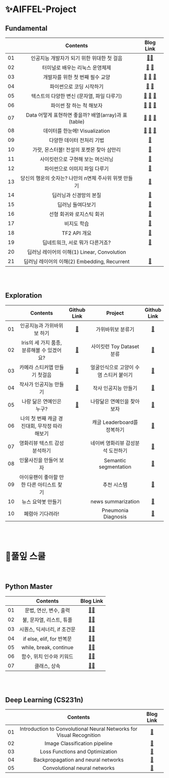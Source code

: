 # ✨AIFFEL-Project

## Fundamental
|  | Contents | Blog Link |
|:--:|:---------------------------------------:|:----:|
| 01 | 인공지능 개발자가 되기 위한 위대한 첫 걸음 | [🏃‍♂️](https://velog.io/@tjddus0302/FUNDAMENTAL-01.-terminal-%EA%B0%80%EC%83%81%ED%99%98%EA%B2%BD) |
| 02 | 터미널로 배우는 리눅스 운영체제 | [🏃‍](https://velog.io/@tjddus0302/FUNDAMENTAL-02.-Linux) [🏃‍](https://velog.io/@tjddus0302/FUNDAMENTAL-02-2.-%EB%AA%85%EB%A0%B9%EC%96%B4-%EB%AA%A8%EC%9D%8C) |
| 03 | 개발자를 위한 첫 번째 필수 교양 | [🏃‍](https://velog.io/@tjddus0302/FUNDAMENTAL-02-2.-%EB%AA%85%EB%A0%B9%EC%96%B4-%EB%AA%A8%EC%9D%8C) [🏃‍](https://velog.io/@tjddus0302/FUNDAMENTAL-03-2.-Jupyter-Notebook-Markdown) [🏃‍](https://velog.io/@tjddus0302/FUNDAMENTAL-03-3.-git-branch) |
| 04 | 파이썬으로 코딩 시작하기 | [🏃‍](https://velog.io/@tjddus0302/FUNDAMENTAL-04.-Python) [🏃‍](https://velog.io/@tjddus0302/FUNDAMENTAL-04-2.-Gaussian-function-class) |
| 05 | 텍스트의 다양한 변신 (문자열, 파일 다루기) | [🏃‍](https://velog.io/@tjddus0302/FUNDAMENTAL-05-1.-%ED%85%8D%EC%8A%A4%ED%8A%B8-%EB%8D%B0%EC%9D%B4%ED%84%B0-%EB%AC%B8%EC%9E%90%EC%97%B4) [🏃‍](https://velog.io/@tjddus0302/FUNDAMENTAL-05-2.-%ED%85%8D%EC%8A%A4%ED%8A%B8-%EB%8D%B0%EC%9D%B4%ED%84%B0-%ED%8C%8C%EC%9D%BC) [🏃‍](https://velog.io/@tjddus0302/FUNDAMENTAL-05-3.-class-inheritance) |
| 06 | 파이썬 잘 하는 척 해보자 | [🏃‍](https://velog.io/@tjddus0302/FUNDAMENTAL-06-1.-%ED%8C%8C%EC%9D%B4%EC%8D%AC-%ED%99%9C%EC%9A%A9) [🏃‍](https://velog.io/@tjddus0302/FUNDAMENTAL-06-2.-%ED%9A%A8%EC%9C%A8%EC%A0%81%EC%9D%B8-%EC%BD%94%EB%93%9C-%EC%9E%91%EC%84%B1) [🏃‍](https://velog.io/@tjddus0302/FUNDAMENTAL-06-3.-Iterator-Generator) |
| 07 | Data 어떻게 표현하면 좋을까? 배열(array)과 표(table) | [🏃‍](https://velog.io/@tjddus0302/FUNDAMENTAL-07-1.-Array-NumPy) [🏃‍](https://velog.io/@tjddus0302/FUNDAMENTAL-07-2.-%EC%9D%B4%EB%AF%B8%EC%A7%80-%EB%8D%B0%EC%9D%B4%ED%84%B0-%ED%96%89%EB%A0%AC-%EB%B3%80%ED%99%98-%EA%B5%AC%EC%A1%B0%ED%99%94%EB%90%9C-%EB%8D%B0%EC%9D%B4%ED%84%B0)  [🏃‍](https://velog.io/@tjddus0302/FUNDAMENTAL-07-3.-%ED%86%B5%EA%B3%84-%EA%B8%B0%EC%B4%88) |
| 08 | 데이터를 한눈에! Visualization | [🏃‍](https://velog.io/@tjddus0302/FUNDAMENTAL-8-1.-Visualization-%EA%B7%B8%EB%9E%98%ED%94%84-%EA%B8%B0%EC%B4%88) [🏃‍](https://velog.io/@tjddus0302/FUNDAMENTAL-8-2.-Visualization-%EC%9E%90%EC%A3%BC-%EC%82%AC%EC%9A%A9%EB%90%98%EB%8A%94-%EA%B7%B8%EB%9E%98%ED%94%84) [🏃‍](https://velog.io/@tjddus0302/FUNDAMENTAL-8-3.-Vector-Class) |
| 09 | 다양한 데이터 전처리 기법 | [🏃‍](https://velog.io/@tjddus0302/FUNDAMENTAL-9.-%EB%8D%B0%EC%9D%B4%ED%84%B0-%EC%A0%84%EC%B2%98%EB%A6%AC-%EA%B8%B0%EB%B2%95) |
| 10 | 가랏, 몬스터볼! 전설의 포켓몬 찾아 삼만리 | [🏃‍](https://velog.io/@tjddus0302/FUNDAMENTAL-10.-NumPy-Pandas) |
| 11 | 사이킷런으로 구현해 보는 머신러닝 | [🏃‍](https://velog.io/@tjddus0302/FUNDAMENTAL-11.-%EC%82%AC%EC%9D%B4%ED%82%B7%EB%9F%B0) |
| 12 | 파이썬으로 이미지 파일 다루기 | [🏃‍](https://velog.io/@tjddus0302/FUNDAMENTAL-12.-%ED%8C%8C%EC%9D%B4%EC%8D%AC%EC%9C%BC%EB%A1%9C-%EC%9D%B4%EB%AF%B8%EC%A7%80-%ED%8C%8C%EC%9D%BC-%EB%8B%A4%EB%A3%A8%EA%B8%B0Pillow-OpenCV) |
| 13 | 당신의 행운의 숫자는? 나만의 n면체 주사위 위젯 만들기 | [🏃‍](https://velog.io/@tjddus0302/FUNDAMENTAL-13.-%EB%82%98%EB%A7%8C%EC%9D%98-n%EB%A9%B4%EC%B2%B4-%EC%A3%BC%EC%82%AC%EC%9C%84-%EB%A7%8C%EB%93%A4%EA%B8%B0Class) |
| 14 | 딥러닝과 신경망의 본질 | [🏃‍](https://velog.io/@tjddus0302/FUNDAMENTAL-14.-%EB%94%A5%EB%9F%AC%EB%8B%9D%EA%B3%BC-%EC%8B%A0%EA%B2%BD%EB%A7%9D%EC%9D%98-%EB%B3%B8%EC%A7%88) |
| 15 | 딥러닝 들여다보기 | [🏃‍](https://velog.io/@tjddus0302/FUNDAMENTAL-15.-%EB%94%A5%EB%9F%AC%EB%8B%9D-%EB%93%A4%EC%97%AC%EB%8B%A4%EB%B3%B4%EA%B8%B0) |
| 16 | 선형 회귀와 로지스틱 회귀 | [🏃‍](https://velog.io/@tjddus0302/FUNDAMENTAL-16.-%EC%84%A0%ED%98%95-%ED%9A%8C%EA%B7%80%EC%99%80-%EB%A1%9C%EC%A7%80%EC%8A%A4%ED%8B%B1-%ED%9A%8C%EA%B7%80) |
| 17 | 비지도 학습 | [🏃‍](https://velog.io/@tjddus0302/FUNDAMENTAL-17.-%EB%B9%84%EC%A7%80%EB%8F%84-%ED%95%99%EC%8A%B5) |
| 18 | TF2 API 개요 | [🏃‍](https://velog.io/@tjddus0302/FUNDAMENTAL-18.-TF2-API-%EA%B0%9C%EC%9A%94) |
| 19 | 딥네트워크, 서로 뭐가 다른거죠? | [🏃‍](https://velog.io/@tjddus0302/FUNDAMENTAL-19.-%EB%94%A5%EB%84%A4%ED%8A%B8%EC%9B%8C%ED%81%AC-%EC%84%9C%EB%A1%9C-%EB%AD%90%EA%B0%80-%EB%8B%A4%EB%A5%B8-%EA%B1%B0%EC%A3%A0) |
| 20 | 딥러닝 레이어의 이해(1) Linear, Convolution | []() |
| 21 | 딥러닝 레이어의 이해(2) Embedding, Recurrent | [🏃‍](https://velog.io/@tjddus0302/FUNDAMENTAL-21.-%EB%94%A5%EB%9F%AC%EB%8B%9D-%EB%A0%88%EC%9D%B4%EC%96%B4%EC%9D%98-%EC%9D%B4%ED%95%B42) |

<br>

<br>

## Exploration
|  | Contents | Github<br>Link | Project | Github<br>Link |
|:--:|:---------------------------------------:|:----:|:----:|:----:|
| 01 | 인공지능과 가위바위보 하기 | [📝](https://github.com/yeonkkk/AIFFEL-Project/tree/main/Exploration1/summary) | 가위바위보 분류기 | [🌟](https://github.com/yeonkkk/AIFFEL-Project/tree/main/Exploration1/project) |
| 02 | Iris의 세 가지 품종, 분류해볼 수 있겠어요? | [📝](https://github.com/yeonkkk/AIFFEL-Project/tree/main/Exploration2/summary) | 사이킷런 Toy Dataset 분류 | [🌟](https://github.com/yeonkkk/AIFFEL-Project/tree/main/Exploration2/project) |
| 03 | 카메라 스티커앱 만들기 첫걸음 | [📝](https://github.com/yeonkkk/AIFFEL-Project/tree/main/Exploration3/summary) | 얼굴인식으로 고양이 수염 스티커 붙이기 | [🌟](https://github.com/yeonkkk/AIFFEL-Project/tree/main/Exploration3/project) |
| 04 | 작사가 인공지능 만들기 | [📝](https://github.com/yeonkkk/AIFFEL-Project/tree/main/Exploration4/summary) | 작사 인공지능 만들기 | [🌟](https://github.com/yeonkkk/AIFFEL-Project/tree/main/Exploration4/project) |
| 05 | 나랑 닮은 연예인은 누구? | [📝](https://github.com/yeonkkk/AIFFEL-Project/tree/main/Exploration5/summary) | 나랑닮은 연예인을 찾아보자 | [🌟](https://github.com/yeonkkk/AIFFEL-Project/tree/main/Exploration5/project) |
| 06 | 나의 첫 번째 캐글 경진대회, 무작정 따라해보기 | []() | 캐글 Leaderboard를 정복하기 | [🌟](https://github.com/yeonkkk/AIFFEL-Project/tree/main/Exploration6/project) |
| 07 | 영화리뷰 텍스트 감성분석하기 | []() | 네이버 영화리뷰 감성분석 도전하기 | [🌟](https://github.com/yeonkkk/AIFFEL-Project/tree/main/Exploration7/project) |
| 08 | 인물사진을 만들어 보자 | []() | Semantic segmentation | [🌟](https://github.com/yeonkkk/AIFFEL-Project/tree/main/Exploration8/project) |
| 09 | 아이유팬이 좋아할 만한 다른 아티스트 찾기 | []() | 추천 시스템 | [🌟](https://github.com/yeonkkk/AIFFEL-Project/tree/main/Exploration9/project) |
| 10 | 뉴스 요약봇 만들기 | []() | news summarization | [🌟](https://github.com/yeonkkk/AIFFEL-Project/tree/main/Exploration10/project) |
| 10 | 폐렴아 기다려라! | []() |  Pneumonia Diagnosis | [🌟](https://github.com/yeonkkk/AIFFEL-Project/tree/main/Exploration11/project) |

<br>
<br>

# 🌱풀잎 스쿨


<br>


## Python Master
|  | Contents | Blog Link |
|:--:|:---------------------------------------:|:----:|
| 01 | 문법, 연산, 변수, 출력 | [🏃‍♀️](https://velog.io/@tjddus0302/%ED%92%80%EC%9E%8E%EC%8A%A4%EC%BF%A8-Day-1.-%EB%AC%B8%EB%B2%95-%EC%97%B0%EC%82%B0-%EB%B3%80%EC%88%98-%EC%B6%9C%EB%A0%A5) |
| 02 | 불, 문자열, 리스트, 튜플 | [🏃‍♀️](https://velog.io/@tjddus0302/%ED%92%80%EC%9E%8E%EC%8A%A4%EC%BF%A8-Day-2.-%EB%B6%88-%EB%AC%B8%EC%9E%90%EC%97%B4-%EB%A6%AC%EC%8A%A4%ED%8A%B8%EC%99%80-%ED%8A%9C%ED%94%8C) |
| 03 | 시퀀스, 딕셔너리, if 조건문 | [🏃‍♀](https://velog.io/@tjddus0302/%ED%92%80%EC%9E%8E%EC%8A%A4%EC%BF%A8-Day-3.-%EC%8B%9C%ED%80%80%EC%8A%A4) |
| 04 | if else, elif, for 반복문 | [🏃‍♀](https://velog.io/@tjddus0302/%ED%92%80%EC%9E%8E%EC%8A%A4%EC%BF%A8-Day-4.-else-elif-for%EB%AC%B8) |
| 05 | while, break, continue | [🏃‍♀](https://velog.io/@tjddus0302/%ED%92%80%EC%9E%8E%EC%8A%A4%EC%BF%A8-Day-5.-while-break-continue) |
| 06 | 함수, 위치 인수와 키워드 | [🏃‍♀](https://velog.io/@tjddus0302/%ED%92%80%EC%9E%8E%EC%8A%A4%EC%BF%A8-Day-6) |
| 07 | 클래스, 상속 | [🏃‍♀](https://velog.io/@tjddus0302/%ED%92%80%EC%9E%8E%EC%8A%A4%EC%BF%A8-Day-7.-%ED%81%B4%EB%9E%98%EC%8A%A4-%EC%83%81%EC%86%8D) |


<br>
<br>

## Deep Learning (CS231n)
|  | Contents | Blog Link |
|:--:|:---------------------------------------:|:----:|
| 01 | Introduction to Convolutional Neural Networks for Visual Recognition | [🌵](https://velog.io/@tjddus0302/CS231n-Lecture-1) |
| 02 | Image Classification pipeline | [🌵](https://velog.io/@tjddus0302/CS231n-Lecture-2) |
| 03 | Loss Functions and Optimization | [🌵](https://velog.io/@tjddus0302/CS231n-Lecture-3) |
| 04 | Backpropagation and neural networks | [🌵](https://velog.io/@tjddus0302/CS231n-Lecture-4) |
| 05 | Convolutional neural networks | [🌵](https://velog.io/@tjddus0302/CS231n-Lecture-5) |
